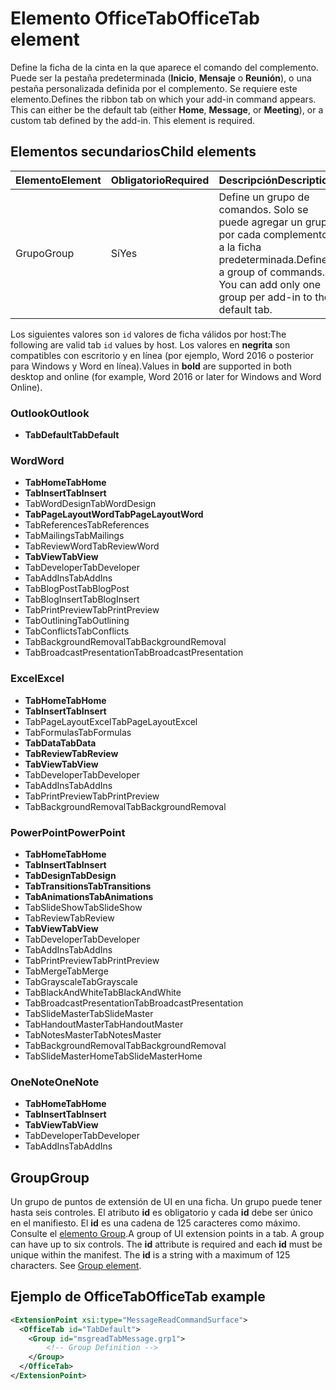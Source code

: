 # <a name="officetab-element"></a><span data-ttu-id="d5421-101">Elemento OfficeTab</span><span class="sxs-lookup"><span data-stu-id="d5421-101">OfficeTab element</span></span>

<span data-ttu-id="d5421-p101">Define la ficha de la cinta en la que aparece el comando del complemento. Puede ser la pestaña predeterminada (**Inicio**, **Mensaje** o **Reunión**), o una pestaña personalizada definida por el complemento. Se requiere este elemento.</span><span class="sxs-lookup"><span data-stu-id="d5421-p101">Defines the ribbon tab on which your add-in command appears. This can either be the default tab (either  **Home**,  **Message**, or  **Meeting**), or a custom tab defined by the add-in. This element is required.</span></span>

## <a name="child-elements"></a><span data-ttu-id="d5421-105">Elementos secundarios</span><span class="sxs-lookup"><span data-stu-id="d5421-105">Child elements</span></span>

|  <span data-ttu-id="d5421-106">Elemento</span><span class="sxs-lookup"><span data-stu-id="d5421-106">Element</span></span> |  <span data-ttu-id="d5421-107">Obligatorio</span><span class="sxs-lookup"><span data-stu-id="d5421-107">Required</span></span>  |  <span data-ttu-id="d5421-108">Descripción</span><span class="sxs-lookup"><span data-stu-id="d5421-108">Description</span></span>  |
|:-----|:-----|:-----|
|  <span data-ttu-id="d5421-109">Grupo</span><span class="sxs-lookup"><span data-stu-id="d5421-109">Group</span></span>      | <span data-ttu-id="d5421-110">Sí</span><span class="sxs-lookup"><span data-stu-id="d5421-110">Yes</span></span> |  <span data-ttu-id="d5421-p102">Define un grupo de comandos. Solo se puede agregar un grupo por cada complemento a la ficha predeterminada.</span><span class="sxs-lookup"><span data-stu-id="d5421-p102">Defines a group of commands. You can add only one group per add-in to the default tab.</span></span>  |

<span data-ttu-id="d5421-113">Los siguientes valores son `id` valores de ficha válidos por host:</span><span class="sxs-lookup"><span data-stu-id="d5421-113">The following are valid tab `id` values by host.</span></span> <span data-ttu-id="d5421-114">Los valores en **negrita** son compatibles con escritorio y en línea (por ejemplo, Word 2016 o posterior para Windows y Word en línea).</span><span class="sxs-lookup"><span data-stu-id="d5421-114">Values in **bold** are supported in both desktop and online (for example, Word 2016 or later for Windows and Word Online).</span></span>

### <a name="outlook"></a><span data-ttu-id="d5421-115">Outlook</span><span class="sxs-lookup"><span data-stu-id="d5421-115">Outlook</span></span>

- <span data-ttu-id="d5421-116">**TabDefault**</span><span class="sxs-lookup"><span data-stu-id="d5421-116">**TabDefault**</span></span>

### <a name="word"></a><span data-ttu-id="d5421-117">Word</span><span class="sxs-lookup"><span data-stu-id="d5421-117">Word</span></span>

- <span data-ttu-id="d5421-118">**TabHome**</span><span class="sxs-lookup"><span data-stu-id="d5421-118">**TabHome**</span></span>
- <span data-ttu-id="d5421-119">**TabInsert**</span><span class="sxs-lookup"><span data-stu-id="d5421-119">**TabInsert**</span></span>
- <span data-ttu-id="d5421-120">TabWordDesign</span><span class="sxs-lookup"><span data-stu-id="d5421-120">TabWordDesign</span></span>
- <span data-ttu-id="d5421-121">**TabPageLayoutWord**</span><span class="sxs-lookup"><span data-stu-id="d5421-121">**TabPageLayoutWord**</span></span>
- <span data-ttu-id="d5421-122">TabReferences</span><span class="sxs-lookup"><span data-stu-id="d5421-122">TabReferences</span></span>
- <span data-ttu-id="d5421-123">TabMailings</span><span class="sxs-lookup"><span data-stu-id="d5421-123">TabMailings</span></span>
- <span data-ttu-id="d5421-124">TabReviewWord</span><span class="sxs-lookup"><span data-stu-id="d5421-124">TabReviewWord</span></span>
- <span data-ttu-id="d5421-125">**TabView**</span><span class="sxs-lookup"><span data-stu-id="d5421-125">**TabView**</span></span>
- <span data-ttu-id="d5421-126">TabDeveloper</span><span class="sxs-lookup"><span data-stu-id="d5421-126">TabDeveloper</span></span>
- <span data-ttu-id="d5421-127">TabAddIns</span><span class="sxs-lookup"><span data-stu-id="d5421-127">TabAddIns</span></span>
- <span data-ttu-id="d5421-128">TabBlogPost</span><span class="sxs-lookup"><span data-stu-id="d5421-128">TabBlogPost</span></span>
- <span data-ttu-id="d5421-129">TabBlogInsert</span><span class="sxs-lookup"><span data-stu-id="d5421-129">TabBlogInsert</span></span>
- <span data-ttu-id="d5421-130">TabPrintPreview</span><span class="sxs-lookup"><span data-stu-id="d5421-130">TabPrintPreview</span></span>
- <span data-ttu-id="d5421-131">TabOutlining</span><span class="sxs-lookup"><span data-stu-id="d5421-131">TabOutlining</span></span>
- <span data-ttu-id="d5421-132">TabConflicts</span><span class="sxs-lookup"><span data-stu-id="d5421-132">TabConflicts</span></span>
- <span data-ttu-id="d5421-133">TabBackgroundRemoval</span><span class="sxs-lookup"><span data-stu-id="d5421-133">TabBackgroundRemoval</span></span>
- <span data-ttu-id="d5421-134">TabBroadcastPresentation</span><span class="sxs-lookup"><span data-stu-id="d5421-134">TabBroadcastPresentation</span></span>

### <a name="excel"></a><span data-ttu-id="d5421-135">Excel</span><span class="sxs-lookup"><span data-stu-id="d5421-135">Excel</span></span>

- <span data-ttu-id="d5421-136">**TabHome**</span><span class="sxs-lookup"><span data-stu-id="d5421-136">**TabHome**</span></span>
- <span data-ttu-id="d5421-137">**TabInsert**</span><span class="sxs-lookup"><span data-stu-id="d5421-137">**TabInsert**</span></span>
- <span data-ttu-id="d5421-138">TabPageLayoutExcel</span><span class="sxs-lookup"><span data-stu-id="d5421-138">TabPageLayoutExcel</span></span>
- <span data-ttu-id="d5421-139">TabFormulas</span><span class="sxs-lookup"><span data-stu-id="d5421-139">TabFormulas</span></span>
- <span data-ttu-id="d5421-140">**TabData**</span><span class="sxs-lookup"><span data-stu-id="d5421-140">**TabData**</span></span>
- <span data-ttu-id="d5421-141">**TabReview**</span><span class="sxs-lookup"><span data-stu-id="d5421-141">**TabReview**</span></span>
- <span data-ttu-id="d5421-142">**TabView**</span><span class="sxs-lookup"><span data-stu-id="d5421-142">**TabView**</span></span>
- <span data-ttu-id="d5421-143">TabDeveloper</span><span class="sxs-lookup"><span data-stu-id="d5421-143">TabDeveloper</span></span>
- <span data-ttu-id="d5421-144">TabAddIns</span><span class="sxs-lookup"><span data-stu-id="d5421-144">TabAddIns</span></span>
- <span data-ttu-id="d5421-145">TabPrintPreview</span><span class="sxs-lookup"><span data-stu-id="d5421-145">TabPrintPreview</span></span>
- <span data-ttu-id="d5421-146">TabBackgroundRemoval</span><span class="sxs-lookup"><span data-stu-id="d5421-146">TabBackgroundRemoval</span></span> 

### <a name="powerpoint"></a><span data-ttu-id="d5421-147">PowerPoint</span><span class="sxs-lookup"><span data-stu-id="d5421-147">PowerPoint</span></span>

- <span data-ttu-id="d5421-148">**TabHome**</span><span class="sxs-lookup"><span data-stu-id="d5421-148">**TabHome**</span></span>
- <span data-ttu-id="d5421-149">**TabInsert**</span><span class="sxs-lookup"><span data-stu-id="d5421-149">**TabInsert**</span></span>
- <span data-ttu-id="d5421-150">**TabDesign**</span><span class="sxs-lookup"><span data-stu-id="d5421-150">**TabDesign**</span></span>
- <span data-ttu-id="d5421-151">**TabTransitions**</span><span class="sxs-lookup"><span data-stu-id="d5421-151">**TabTransitions**</span></span>
- <span data-ttu-id="d5421-152">**TabAnimations**</span><span class="sxs-lookup"><span data-stu-id="d5421-152">**TabAnimations**</span></span>
- <span data-ttu-id="d5421-153">TabSlideShow</span><span class="sxs-lookup"><span data-stu-id="d5421-153">TabSlideShow</span></span>
- <span data-ttu-id="d5421-154">TabReview</span><span class="sxs-lookup"><span data-stu-id="d5421-154">TabReview</span></span>
- <span data-ttu-id="d5421-155">**TabView**</span><span class="sxs-lookup"><span data-stu-id="d5421-155">**TabView**</span></span>
- <span data-ttu-id="d5421-156">TabDeveloper</span><span class="sxs-lookup"><span data-stu-id="d5421-156">TabDeveloper</span></span>
- <span data-ttu-id="d5421-157">TabAddIns</span><span class="sxs-lookup"><span data-stu-id="d5421-157">TabAddIns</span></span>
- <span data-ttu-id="d5421-158">TabPrintPreview</span><span class="sxs-lookup"><span data-stu-id="d5421-158">TabPrintPreview</span></span>
- <span data-ttu-id="d5421-159">TabMerge</span><span class="sxs-lookup"><span data-stu-id="d5421-159">TabMerge</span></span>
- <span data-ttu-id="d5421-160">TabGrayscale</span><span class="sxs-lookup"><span data-stu-id="d5421-160">TabGrayscale</span></span>
- <span data-ttu-id="d5421-161">TabBlackAndWhite</span><span class="sxs-lookup"><span data-stu-id="d5421-161">TabBlackAndWhite</span></span>
- <span data-ttu-id="d5421-162">TabBroadcastPresentation</span><span class="sxs-lookup"><span data-stu-id="d5421-162">TabBroadcastPresentation</span></span>
- <span data-ttu-id="d5421-163">TabSlideMaster</span><span class="sxs-lookup"><span data-stu-id="d5421-163">TabSlideMaster</span></span>
- <span data-ttu-id="d5421-164">TabHandoutMaster</span><span class="sxs-lookup"><span data-stu-id="d5421-164">TabHandoutMaster</span></span>
- <span data-ttu-id="d5421-165">TabNotesMaster</span><span class="sxs-lookup"><span data-stu-id="d5421-165">TabNotesMaster</span></span>
- <span data-ttu-id="d5421-166">TabBackgroundRemoval</span><span class="sxs-lookup"><span data-stu-id="d5421-166">TabBackgroundRemoval</span></span>
- <span data-ttu-id="d5421-167">TabSlideMasterHome</span><span class="sxs-lookup"><span data-stu-id="d5421-167">TabSlideMasterHome</span></span>

### <a name="onenote"></a><span data-ttu-id="d5421-168">OneNote</span><span class="sxs-lookup"><span data-stu-id="d5421-168">OneNote</span></span>

- <span data-ttu-id="d5421-169">**TabHome**</span><span class="sxs-lookup"><span data-stu-id="d5421-169">**TabHome**</span></span>
- <span data-ttu-id="d5421-170">**TabInsert**</span><span class="sxs-lookup"><span data-stu-id="d5421-170">**TabInsert**</span></span>
- <span data-ttu-id="d5421-171">**TabView**</span><span class="sxs-lookup"><span data-stu-id="d5421-171">**TabView**</span></span>
- <span data-ttu-id="d5421-172">TabDeveloper</span><span class="sxs-lookup"><span data-stu-id="d5421-172">TabDeveloper</span></span>
- <span data-ttu-id="d5421-173">TabAddIns</span><span class="sxs-lookup"><span data-stu-id="d5421-173">TabAddIns</span></span>

## <a name="group"></a><span data-ttu-id="d5421-174">Group</span><span class="sxs-lookup"><span data-stu-id="d5421-174">Group</span></span>

<span data-ttu-id="d5421-p104">Un grupo de puntos de extensión de UI en una ficha. Un grupo puede tener hasta seis controles. El atributo **id** es obligatorio y cada **id** debe ser único en el manifiesto. El **id** es una cadena de 125 caracteres como máximo. Consulte el [elemento Group](group.md).</span><span class="sxs-lookup"><span data-stu-id="d5421-p104">A group of UI extension points in a tab. A group can have up to six controls. The  **id** attribute is required and each **id** must be unique within the manifest. The **id** is a string with a maximum of 125 characters. See [Group element](group.md).</span></span>

## <a name="officetab-example"></a><span data-ttu-id="d5421-179">Ejemplo de OfficeTab</span><span class="sxs-lookup"><span data-stu-id="d5421-179">OfficeTab example</span></span>

```xml
<ExtensionPoint xsi:type="MessageReadCommandSurface">
  <OfficeTab id="TabDefault">
    <Group id="msgreadTabMessage.grp1">
        <!-- Group Definition -->
    </Group>
  </OfficeTab>
</ExtensionPoint>
```
